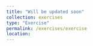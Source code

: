 ```yaml
---
title: "Will be updated soon"
collection: exercises
type: "Exercise"
permalink: /exercises/exercise
location: 
---
```

